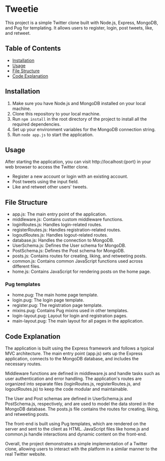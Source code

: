 # Tweetie

This project is a simple Twitter clone built with Node.js, Express, MongoDB, and Pug for templating. It allows users to register, login, post tweets, like, and retweet.

## Table of Contents

- [Installation](#installation)
- [Usage](#usage)
- [File Structure](#file-structure)
- [Code Explanation](#code-explanation)

## Installation

1. Make sure you have Node.js and MongoDB installed on your local machine.
2. Clone this repository to your local machine.
3. Run `npm install` in the root directory of the project to install all the required dependencies.
4. Set up your environment variables for the MongoDB connection string.
5. Run `node app.js` to start the application.

## Usage

After starting the application, you can visit http://localhost:{port} in your web browser to access the Twitter clone.

- Register a new account or login with an existing account.
- Post tweets using the input field.
- Like and retweet other users' tweets.

## File Structure

- app.js: The main entry point of the application.
- middleware.js: Contains custom middleware functions.
- loginRoutes.js: Handles login-related routes.
- registerRoutes.js: Handles registration-related routes.
- logoutRoutes.js: Handles logout-related routes.
- database.js: Handles the connection to MongoDB.
- UserSchema.js: Defines the User schema for MongoDB.
- PostSchema.js: Defines the Post schema for MongoDB.
- posts.js: Contains routes for creating, liking, and retweeting posts.
- common.js: Contains common JavaScript functions used across different files.
- home.js: Contains JavaScript for rendering posts on the home page.

### Pug templates

- home.pug: The main home page template.
- login.pug: The login page template.
- register.pug: The registration page template.
- mixins.pug: Contains Pug mixins used in other templates.
- login-layout.pug: Layout for login and registration pages.
- main-layout.pug: The main layout for all pages in the application.

## Code Explanation

The application is built using the Express framework and follows a typical MVC architecture. The main entry point (app.js) sets up the Express application, connects to the MongoDB database, and includes the necessary routes.

Middleware functions are defined in middleware.js and handle tasks such as user authentication and error handling. The application's routes are organized into separate files (loginRoutes.js, registerRoutes.js, and logoutRoutes.js) to keep the code modular and maintainable.

The User and Post schemas are defined in UserSchema.js and PostSchema.js, respectively, and are used to model the data stored in the MongoDB database. The posts.js file contains the routes for creating, liking, and retweeting posts.

The front-end is built using Pug templates, which are rendered on the server and sent to the client as HTML. JavaScript files like home.js and common.js handle interactions and dynamic content on the front-end.

Overall, the project demonstrates a simple implementation of a Twitter clone, allowing users to interact with the platform in a similar manner to the real Twitter website.
